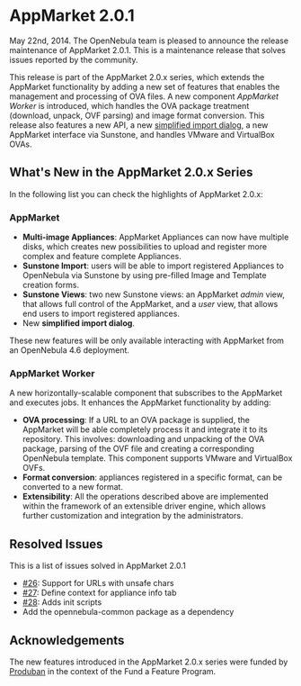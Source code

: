 AppMarket 2.0.1
===============

May 22nd, 2014. The OpenNebula team is pleased to announce the release maintenance of AppMarket 2.0.1. This is a maintenance release that solves issues reported by the community.

This release is part of the AppMarket 2.0.x series, which extends the AppMarket functionality by adding a new set of features that enables the management and processing of OVA files. A new component *AppMarket Worker* is introduced, which handles the OVA package treatment (download, unpack, OVF parsing) and image format conversion. This release also features a new API, a new [simplified import dialog](../usage.md), a new AppMarket interface via Sunstone, and handles VMware and VirtualBox OVAs.

What's New in the AppMarket 2.0.x Series
-----------------------------------------

In the following list you can check the highlights of AppMarket 2.0.x:

### AppMarket

* **Multi-image Appliances**: AppMarket Appliances can now have multiple disks, which creates new possibilities to upload and register more complex and feature complete Appliances.
* **Sunstone Import**: users will be able to import registered Appliances to OpenNebula via Sunstone by using pre-filled Image and Template creation forms.
* **Sunstone Views**: two new Sunstone views: an AppMarket *admin* view, that allows full control of the AppMarket, and a *user* view, that allows end users to import registered appliances.
* New **simplified import dialog**.

These new features will be only available interacting with AppMarket from an OpenNebula 4.6 deployment.

### AppMarket Worker

A new horizontally-scalable component that subscribes to the AppMarket and executes jobs. It enhances the AppMarket functionality by adding:

* **OVA processing**: If a URL to an OVA package is supplied, the AppMarket will be able completely process it and integrate it to its repository. This involves: downloading and unpacking of the OVA package, parsing of the OVF file and creating a corresponding OpenNebula template. This component supports VMware and VirtualBox OVFs.
* **Format conversion**: appliances registered in a specific format, can be converted to a new format.
* **Extensibility**: All the operations described above are implemented within the framework of an extensible driver engine, which allows further customization and integration by the administrators.

Resolved Issues
---------------

This is a list of issues solved in AppMarket 2.0.1

- [#26](https://github.com/OpenNebula/addon-appmarket/issues/26): Support for URLs with unsafe chars
- [#27](https://github.com/OpenNebula/addon-appmarket/issues/27): Define context for appliance info tab
- [#28](https://github.com/OpenNebula/addon-appmarket/issues/28): Adds init scripts
- Add the opennebula-common package as a dependency

Acknowledgements
----------------

The new features introduced in the AppMarket 2.0.x series were funded by [Produban](http://www.produban.com/) in the context of the Fund a Feature Program.
